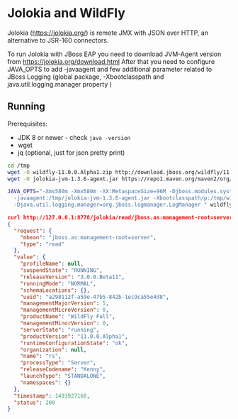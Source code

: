 Jolokia and WildFly
========================
Jolokia (https://jolokia.org/) is remote JMX with JSON over HTTP, an alternative to JSR-160 connectors.

To run Jolokia with JBoss EAP you need to download JVM-Agent version from https://jolokia.org/download.html
After that you need to configure JAVA_OPTS to add -javaagent and few additional parameter related to JBoss Logging (global package, -Xbootclasspath and java.util.logging.manager property )

Running
-------------------
Prerequisites:

* JDK 8 or newer - check `java -version`
* wget
* jq (optional, just for json pretty print)


```bash
cd /tmp
wget -O wildfly-11.0.0.Alpha1.zip http://download.jboss.org/wildfly/11.0.0.Alpha1/wildfly-11.0.0.Alpha1.zip && unzip -q wildfly-11.0.0.Alpha1.zip
wget -O jolokia-jvm-1.3.6-agent.jar https://repo1.maven.org/maven2/org/jolokia/jolokia-jvm/1.3.6/jolokia-jvm-1.3.6-agent.jar

JAVA_OPTS="-Xms580m -Xmx580m -XX:MetaspaceSize=96M -Djboss.modules.system.pkgs=org.jboss.logmanager
  -javaagent:/tmp/jolokia-jvm-1.3.6-agent.jar -Xbootclasspath/p:/tmp/wildfly-11.0.0.Alpha1/jboss-modules.jar:/tmp/wildfly-11.0.0.Alpha1/modules/system/layers/base/org/jboss/logmanager/main/jboss-logmanager-2.0.6.Final.jar
  -Djava.util.logging.manager=org.jboss.logmanager.LogManager " wildfly-11.0.0.Alpha1/bin/standalone.sh &
```

```json
curl http://127.0.0.1:8778/jolokia/read/jboss.as:management-root=server 2>/dev/null | jq .
{
  "request": {
    "mbean": "jboss.as:management-root=server",
    "type": "read"
  },
  "value": {
    "profileName": null,
    "suspendState": "RUNNING",
    "releaseVersion": "3.0.0.Beta11",
    "runningMode": "NORMAL",
    "schemaLocations": {},
    "uuid": "a298112f-a59e-47b5-842b-1ec9ca55e4d8",
    "managementMajorVersion": 5,
    "managementMicroVersion": 0,
    "productName": "WildFly Full",
    "managementMinorVersion": 0,
    "serverState": "running",
    "productVersion": "11.0.0.Alpha1",
    "runtimeConfigurationState": "ok",
    "organization": null,
    "name": "rs",
    "processType": "Server",
    "releaseCodename": "Kenny",
    "launchType": "STANDALONE",
    "namespaces": {}
  },
  "timestamp": 1493927168,
  "status": 200
}
```